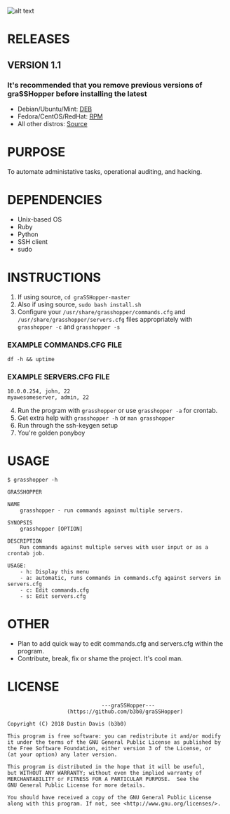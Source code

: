![alt text](https://i.imgur.com/w79Na6o.png "graSSHopper")

# RELEASES
## VERSION 1.1
### It's recommended that you remove previous versions of graSSHopper before installing the latest
- Debian/Ubuntu/Mint: [DEB](https://github.com/b3b0/graSSHopper/releases/download/v1.1-1/grasshopper-1.1-1.noarch.deb)
- Fedora/CentOS/RedHat: [RPM](https://github.com/b3b0/graSSHopper/releases/download/v1.1-1/grasshopper-1.1-1.noarch.rpm)
- All other distros: [Source](https://github.com/b3b0/graSSHopper/archive/v1.1-1.zip)

# PURPOSE
To automate administative tasks, operational auditing, and hacking.

# DEPENDENCIES
- Unix-based OS
- Ruby
- Python
- SSH client
- sudo

# INSTRUCTIONS
1. If using source, `cd graSSHopper-master`
2. Also if using source, `sudo bash install.sh`
3. Configure your `/usr/share/grasshopper/commands.cfg` and `/usr/share/grasshopper/servers.cfg` files appropriately with `grasshopper -c` and `grasshopper -s`
### EXAMPLE COMMANDS.CFG FILE
```
df -h && uptime
```
### EXAMPLE SERVERS.CFG FILE
```
10.0.0.254, john, 22
myawesomeserver, admin, 22
```
4. Run the program with `grasshopper` or use `grasshopper -a` for crontab.
5. Get extra help with `grasshopper -h` or `man grasshopper`
7. Run through the ssh-keygen setup
7. You're golden ponyboy
# USAGE
```
$ grasshopper -h

GRASSHOPPER                                                                                       

NAME
    grasshopper - run commands against multiple servers.

SYNOPSIS
    grasshopper [OPTION]

DESCRIPTION
    Run commands against multiple serves with user input or as a crontab job.

USAGE:
    - h: Display this menu
    - a: automatic, runs commands in commands.cfg against servers in servers.cfg
    - c: Edit commands.cfg
    - s: Edit servers.cfg

```
# OTHER
- Plan to add quick way to edit commands.cfg and servers.cfg within the program.
- Contribute, break, fix or shame the project. It's cool man.

# LICENSE
```
                              ---graSSHopper---
                   (https://github.com/b3b0/graSSHopper)

Copyright (C) 2018 Dustin Davis (b3b0)

This program is free software: you can redistribute it and/or modify
it under the terms of the GNU General Public License as published by
the Free Software Foundation, either version 3 of the License, or
(at your option) any later version.

This program is distributed in the hope that it will be useful,
but WITHOUT ANY WARRANTY; without even the implied warranty of
MERCHANTABILITY or FITNESS FOR A PARTICULAR PURPOSE.  See the
GNU General Public License for more details.

You should have received a copy of the GNU General Public License
along with this program. If not, see <http://www.gnu.org/licenses/>.
```
